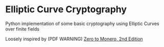 # Elliptic Curve Cryptography

Python implementation of some basic cryptography using Elliptic Curves over finite fields

Loosely inspired by (PDF WARNING) [Zero to Monero, 2nd Edition](https://www.getmonero.org/library/Zero-to-Monero-2-0-0.pdf)
